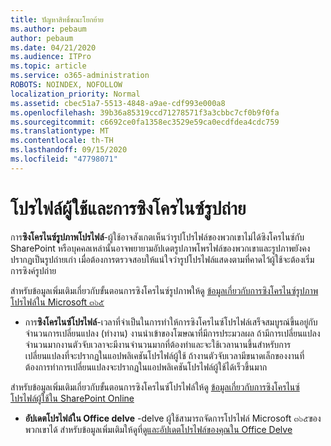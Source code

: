 ```yaml
---
title: ปัญหาสิทธิ์ขณะโยกย้าย
ms.author: pebaum
author: pebaum
ms.date: 04/21/2020
ms.audience: ITPro
ms.topic: article
ms.service: o365-administration
ROBOTS: NOINDEX, NOFOLLOW
localization_priority: Normal
ms.assetid: cbec51a7-5513-4848-a9ae-cdf993e000a8
ms.openlocfilehash: 39b36a85319ccd71278571f3a3cbbc7cf0b9f0fa
ms.sourcegitcommit: c6692ce0fa1358ec3529e59ca0ecdfdea4cdc759
ms.translationtype: MT
ms.contentlocale: th-TH
ms.lasthandoff: 09/15/2020
ms.locfileid: "47798071"
---
```

# <a name="user-profile-and-photo-synchronization"></a>โปรไฟล์ผู้ใช้และการซิงโครไนซ์รูปถ่าย

 การ**ซิงโครไนซ์รูปภาพโปรไฟล์**-ผู้ใช้อาจสังเกตเห็นว่ารูปโปรไฟล์ของพวกเขาไม่ได้ซิงโครไนซ์กับ SharePoint หรือบุคคลเหล่านั้นอาจพยายามอัปเดตรูปภาพโพรไฟล์ของพวกเขาและรูปภาพยังคงปรากฏเป็นรูปถ่ายเก่า เมื่อต้องการตรวจสอบให้แน่ใจว่ารูปโปรไฟล์แสดงตามที่คาดไว้ผู้ใช้จะต้องเริ่มการซิงค์รูปถ่าย 
  
สำหรับข้อมูลเพิ่มเติมเกี่ยวกับขั้นตอนการซิงโครไนซ์รูปภาพให้ดู [ข้อมูลเกี่ยวกับการซิงโครไนซ์รูปภาพโปรไฟล์ใน Microsoft ๓๖๕](https://go.microsoft.com/fwlink/?linkid=2022634)
  
- การ**ซิงโครไนซ์โปรไฟล์**-เวลาที่จำเป็นในการทำให้การซิงโครไนซ์โปรไฟล์เสร็จสมบูรณ์ขึ้นอยู่กับจำนวนการเปลี่ยนแปลง (ทำงาน) งานนำเข้าของโฆษณาที่มีการประมวลผล ถ้ามีการเปลี่ยนแปลงจำนวนมากงานตัวจับเวลาจะมีงานจำนวนมากที่ต้องทำและจะใช้เวลานานขึ้นสำหรับการเปลี่ยนแปลงที่จะปรากฏในแอปพลิเคชันโปรไฟล์ผู้ใช้ ถ้างานตัวจับเวลามีขนาดเล็กของงานที่ต้องการทำการเปลี่ยนแปลงจะปรากฏในแอปพลิเคชันโปรไฟล์ผู้ใช้ได้เร็วขึ้นมาก 
  
สำหรับข้อมูลเพิ่มเติมเกี่ยวกับขั้นตอนการซิงโครไนซ์โปรไฟล์ให้ดู [ข้อมูลเกี่ยวกับการซิงโครไนซ์โปรไฟล์ผู้ใช้ใน SharePoint Online](https://go.microsoft.com/fwlink/?linkid=2022639)
    
- **อัปเดตโปรไฟล์ใน Office delve** -delve ผู้ใช้สามารถจัดการโปรไฟล์ Microsoft ๓๖๕ของพวกเขาได้ สำหรับข้อมูลเพิ่มเติมให้ดูที่[ดูและอัปเดตโปรไฟล์ของคุณใน Office Delve](https://support.office.com/article/View-and-update-your-profile-in-Office-Delve-4e84343b-eedf-45a1-aeb9-8627ccca14ba)
    

